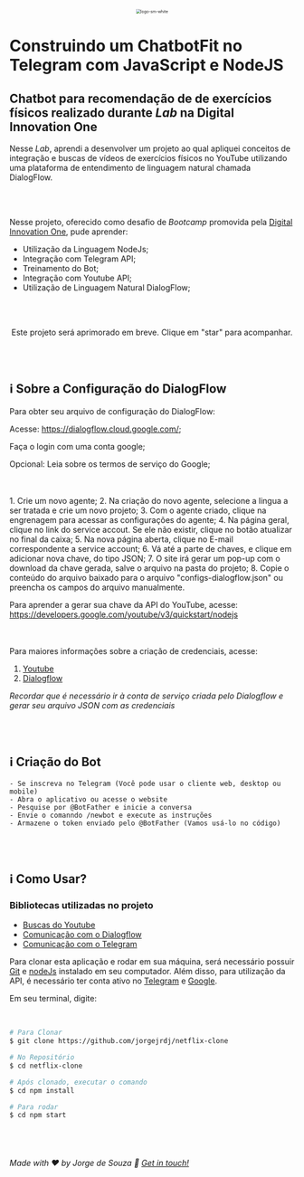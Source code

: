<p align="center">
		<img src="https://i.ibb.co/XjZXHLj/logo-sm-white.png" alt="logo-sm-white" border="0" style="zoom:50%;" alt="Digital Innovation One"></a>
</p>

# Construindo um ChatbotFit no Telegram com JavaScript e NodeJS

## Chatbot para recomendação de de exercícios físicos realizado durante *Lab* na Digital Innovation One

Nesse *Lab*, aprendi a desenvolver um projeto ao qual apliquei conceitos de integração e buscas de vídeos de exercícios físicos no YouTube utilizando uma plataforma de entendimento de linguagem natural chamada DialogFlow. 


<br />

<br />

Nesse projeto, oferecido como desafio de *Bootcamp* promovida pela [Digital Innovation One](https://web.digitalinnovation.one/), pude aprender:

- Utilização da Linguagem NodeJs;
- Integração com Telegram API;
- Treinamento do Bot;
- Integração com Youtube API;
- Utilização de Linguagem Natural DialogFlow;

<br />
<br />
<p align="center">Este projeto será aprimorado em breve. Clique em "star" para acompanhar.</p>

<br />

<br />

## :information_source: Sobre a Configuração do DialogFlow

Para obter seu arquivo de configuração do DialogFlow:

Acesse: https://dialogflow.cloud.google.com/;

Faça o login com uma conta google;

Opcional: Leia sobre os termos de serviço do Google;

<br />

<br />
1. Crie um novo agente;
2. Na criação do novo agente, selecione a lingua a ser tratada e crie um novo projeto;
3. Com o agente criado, clique na engrenagem para acessar as configurações do agente;
4. Na página geral, clique no link do service accout. Se ele não existir, clique no botão atualizar no final da caixa;
5. Na nova página aberta, clique no E-mail correspondente a service account;
6. Vá até a parte de chaves, e clique em adicionar nova chave, do tipo JSON;
7. O site irá gerar um pop-up com o download da chave gerada, salve o arquivo na pasta do projeto;
8. Copie o conteúdo do arquivo baixado para o arquivo "configs-dialogflow.json" ou preencha os campos do arquivo manualmente.

Para aprender a gerar sua chave da API do YouTube, acesse:
https://developers.google.com/youtube/v3/quickstart/nodejs

<br />

<br />
Para maiores informações sobre a criação de credenciais, acesse:

1. [Youtube](https://console.developers.google.com/start/api?id=youtube)
2. [Dialogflow](https://console.cloud.google.com/iam-admin/serviceaccounts) 

*Recordar que é necessário ir à conta de serviço criada pelo Dialogflow e gerar seu arquivo JSON com as credenciais*

<br />

<br />

## :information_source: Criação do Bot

	- Se inscreva no Telegram (Você pode usar o cliente web, desktop ou mobile)
	- Abra o aplicativo ou acesse o website
	- Pesquise por @BotFather e inicie a conversa
	- Envie o comanndo /newbot e execute as instruções
	- Armazene o token enviado pelo @BotFather (Vamos usá-lo no código)


<br />

<br />

## :information_source: Como Usar?

### Bibliotecas utilizadas no projeto

- [Buscas do Youtube](https://www.npmjs.com/package/youtube-node) 
- [Comunicação com o Dialogflow](https://www.npmjs.com/package/dialogflow) 
- [Comunicação com o Telegram](https://www.npmjs.com/package/node-telegram-bot-api)

Para clonar esta aplicação e rodar em sua máquina, será necessário possuir [Git](https://git-scm.com) e [nodeJs](https://nodejs.org/en/) instalado em seu computador. Além disso, para utilização da API, é necessário ter conta ativo no [Telegram](https://telegram.org/) e [Google](https://www.google.com/). 

Em seu terminal, digite:

<br />

```bash
# Para Clonar
$ git clone https://github.com/jorgejrdj/netflix-clone

# No Repositório
$ cd netflix-clone

# Após clonado, executar o comando
$ cd npm install

# Para rodar
$ cd npm start
```

<br />

<br />

###### Made with ♥ by Jorge de Souza :wave: [Get in touch!](https://www.linkedin.com/in/jorgejrdj/)

